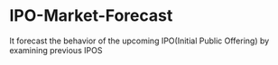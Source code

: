 # IPO-Market-Forecast
It forecast the behavior of the upcoming IPO(Initial Public Offering) by examining previous IPOS
